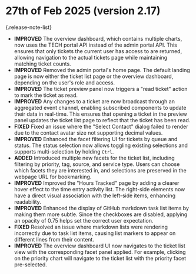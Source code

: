 # 27th of Feb 2025 (version 2.17)

{.release-note-list}
- **IMPROVED** The overview dashboard, which contains multiple charts, now uses the TECH portal API instead of the admin portal API. This ensures that only tickets the current user has access to are returned, allowing navigation to the actual tickets page while maintaining matching ticket counts.  
- **IMPROVED** Removed the admin portal's home page. The default landing page is now either the ticket list page or the overview dashboard, depending on the user's role and access.  
- **IMPROVED** The ticket preview panel now triggers a "read ticket" action to mark the ticket as read.  
- **IMPROVED** Any changes to a ticket are now broadcast through an aggregated event channel, enabling subscribed components to update their data in real-time. This ensures that opening a ticket in the preview panel updates the ticket list page to reflect that the ticket has been read.  
- **FIXED** Fixed an issue where the "Select Contact" dialog failed to render due to the contact avatar size not supporting decimal values.  
- **IMPROVED** Enhanced the facet filtering UI for tickets by queue and status. The status selection now allows toggling existing selections and supports multi-selection by holding `Ctrl`.  
- **ADDED** Introduced multiple new facets for the ticket list, including filtering by priority, tag, source, and service type. Users can choose which facets they are interested in, and selections are preserved in the webpage URL for bookmarking.  
- **IMPROVED** Improved the "Hours Tracked" page by adding a clearer hover effect to the time entry activity list. The right-side elements now have a direct visual association with the left-side items, enhancing readability.  
- **IMPROVED** Enhanced the display of GitHub markdown task list items by making them more subtle. Since the checkboxes are disabled, applying an opacity of 0.75 helps set the correct user expectation.  
- **FIXED** Resolved an issue where markdown lists were rendering incorrectly due to task list items, causing list markers to appear on different lines from their content.  
- **IMPROVED** The overview dashboard UI now navigates to the ticket list view with the corresponding facet panel applied. For example, clicking on the priority chart will navigate to the ticket list with the priority facet pre-selected.  
